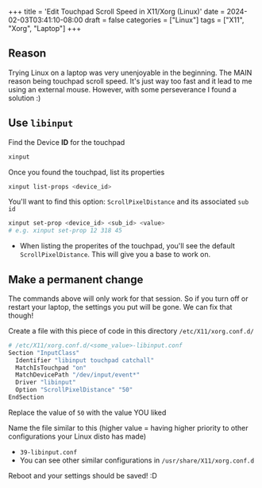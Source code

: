 +++
title = 'Edit Touchpad Scroll Speed in X11/Xorg (Linux)'
date = 2024-02-03T03:41:10-08:00
draft = false
categories = ["Linux"]
tags = ["X11", "Xorg", "Laptop"]
+++

## Reason

Trying Linux on a laptop was very unenjoyable in the beginning. The MAIN reason
being touchpad scroll speed. It's just way too fast and it lead to me using an
external mouse. However, with some perseverance I found a solution :)

## Use `libinput`

Find the Device **ID** for the touchpad

```bash
xinput
```

Once you found the touchpad, list its properties

```bash
xinput list-props <device_id>
```

You'll want to find this option: `ScrollPixelDistance` and its associated
`sub id`

```bash
xinput set-prop <device_id> <sub_id> <value>
# e.g. xinput set-prop 12 318 45
```

- When listing the properites of the touchpad, you'll see the default
  `ScrollPixelDistance`. This will give you a base to work on.

## Make a permanent change

The commands above will only work for that session. So if you turn off or
restart your laptop, the settings you put will be gone. We can fix that though!

Create a file with this piece of code in this directory `/etc/X11/xorg.conf.d/`

```bash
# /etc/X11/xorg.conf.d/<some_value>-libinput.conf
Section "InputClass"
  Identifier "libinput touchpad catchall"
  MatchIsTouchpad "on"
  MatchDevicePath "/dev/input/event*"
  Driver "libinput"
  Option "ScrollPixelDistance" "50"
EndSection
```

Replace the value of `50` with the value YOU liked

Name the file similar to this (higher value = having higher priority to other
configurations your Linux disto has made)

- `39-libinput.conf`
- You can see other similar configurations in `/usr/share/X11/xorg.conf.d`

Reboot and your settings should be saved! :D
